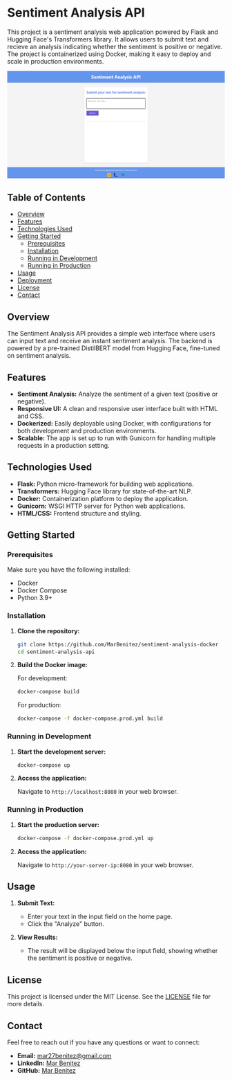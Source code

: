 # Sentiment Analysis API

This project is a sentiment analysis web application powered by Flask and Hugging Face's Transformers library. It allows users to submit text and recieve an analysis indicating whether the sentiment is positive or negative. The project is containerized using Docker, making it easy to deploy and scale in production environments.

![App Screenshot](https://github.com/MarBenitez/sentiment-analysis-docker/blob/main/app/static/screeshot-app.png)

## Table of Contents

- [Overview](#overview)
- [Features](#features)
- [Technologies Used](#technologies-used)
- [Getting Started](#getting-started)
  - [Prerequisites](#prerequisites)
  - [Installation](#installation)
  - [Running in Development](#running-in-development)
  - [Running in Production](#running-in-production)
- [Usage](#usage)
- [Deployment](#deployment)
- [License](#license)
- [Contact](#contact)

## Overview

The Sentiment Analysis API provides a simple web interface where users can input text and receive an instant sentiment analysis. The backend is powered by a pre-trained DistilBERT model from Hugging Face, fine-tuned on sentiment analysis.

## Features

- **Sentiment Analysis:** Analyze the sentiment of a given text (positive or negative).
- **Responsive UI:** A clean and responsive user interface built with HTML and CSS.
- **Dockerized:** Easily deployable using Docker, with configurations for both development and production environments.
- **Scalable:** The app is set up to run with Gunicorn for handling multiple requests in a production setting.

## Technologies Used

- **Flask:** Python micro-framework for building web applications.
- **Transformers:** Hugging Face library for state-of-the-art NLP.
- **Docker:** Containerization platform to deploy the application.
- **Gunicorn:** WSGI HTTP server for Python web applications.
- **HTML/CSS:** Frontend structure and styling.

## Getting Started

### Prerequisites

Make sure you have the following installed:

- Docker
- Docker Compose
- Python 3.9+

### Installation

1. **Clone the repository:**

   ```bash
   git clone https://github.com/MarBenitez/sentiment-analysis-docker
   cd sentiment-analysis-api
   ```

2. **Build the Docker image:**

   For development:

   ```bash
   docker-compose build
   ```

   For production:

   ```bash
   docker-compose -f docker-compose.prod.yml build
   ```

### Running in Development

1. **Start the development server:**

   ```bash
   docker-compose up
   ```

2. **Access the application:**

   Navigate to `http://localhost:8080` in your web browser.

### Running in Production

1. **Start the production server:**

   ```bash
   docker-compose -f docker-compose.prod.yml up
   ```

2. **Access the application:**

   Navigate to `http://your-server-ip:8080` in your web browser.

## Usage

1. **Submit Text:**
   - Enter your text in the input field on the home page.
   - Click the "Analyze" button.

2. **View Results:**
   - The result will be displayed below the input field, showing whether the sentiment is positive or negative.

## License

This project is licensed under the MIT License. See the [LICENSE](LICENSE) file for more details.

## Contact

Feel free to reach out if you have any questions or want to connect:

- **Email:** mar27benitez@gmail.com
- **LinkedIn:** [Mar Benitez](https://www.linkedin.com/in/mar-benitez-506910192/)
- **GitHub:** [Mar Benitez](https://github.com/MarBenitez/)
